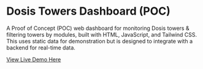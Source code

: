 # Dosis Towers Dashboard (POC)
A Proof of Concept (POC) web dashboard for monitoring Dosis towers & filtering towers by modules, built with HTML, JavaScript, and Tailwind CSS. This uses static data for demonstration but is designed to integrate with a backend for real-time data.

[View Live Demo Here](https://sleepbyte.github.io/Dosis-Towers)
